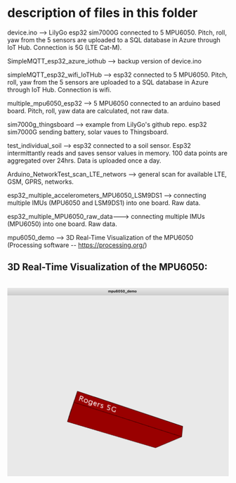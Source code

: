 # description of files in this folder

device.ino --> LilyGo esp32 sim7000G connected to 5 MPU6050. Pitch, roll, yaw from the 5 sensors are uploaded to a SQL database in Azure through IoT Hub. Connection is 5G (LTE Cat-M). 

SimpleMQTT_esp32_azure_iothub --> backup version of device.ino

simpleMQTT_esp32_wifi_IoTHub --> esp32 connected to 5 MPU6050. Pitch, roll, yaw from the 5 sensors are uploaded to a SQL database in Azure through IoT Hub. Connection is wifi.  

multiple_mpu6050_esp32 --> 5 MPU6050 connected to an arduino based board. Pitch, roll, yaw data are calculated, not raw data. 

sim7000g_thingsboard --> example from LilyGo's github repo. esp32 sim7000G sending battery, solar vaues to Thingsboard. 

test_individual_soil --> esp32 connected to a soil sensor. Esp32 intermittantly reads and saves sensor values in memory. 100 data points are  aggregated over 24hrs. Data is uploaded once a day.  


Arduino_NetworkTest_scan_LTE_networs --> general scan for available LTE, GSM, GPRS, networks. 

esp32_multiple_accelerometers_MPU6050_LSM9DS1 --> connecting multiple IMUs (MPU6050 and LSM9DS1) into one board. Raw data. 

esp32_multiple_MPU6050_raw_data---> connecting multiple IMUs (MPU6050) into one board. Raw data.


mpu6050_demo --> 3D Real-Time Visualization of the MPU6050 (Processing software -- https://processing.org/)

## 3D Real-Time Visualization of the MPU6050:
\
![image output](/Esp32/Device/3D_visualization_MPU6050.png)



